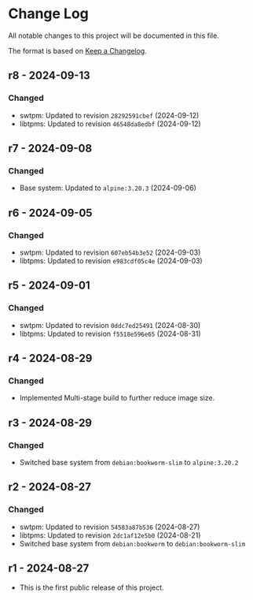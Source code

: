 # Change Log

All notable changes to this project will be documented in this file.

The format is based on [Keep a Changelog](http://keepachangelog.com/).

## r8 - 2024-09-13

### Changed
- swtpm: Updated to revision `28292591cbef` (2024-09-12)
- libtpms: Updated to revision `46548da8edbf` (2024-09-12)

## r7 - 2024-09-08

### Changed
- Base system: Updated to `alpine:3.20.3` (2024-09-06)

## r6 - 2024-09-05

### Changed
- swtpm: Updated to revision `607eb54b3e52` (2024-09-03)
- libtpms: Updated to revision `e983cdf05c4e` (2024-09-03)

## r5 - 2024-09-01

### Changed
- swtpm: Updated to revision `0ddc7ed25491` (2024-08-30)
- libtpms: Updated to revision `f5518e596e65` (2024-08-31)

## r4 - 2024-08-29

### Changed
- Implemented Multi-stage build to further reduce image size.

## r3 - 2024-08-29

### Changed
- Switched base system from `debian:bookworm-slim` to `alpine:3.20.2`

## r2 - 2024-08-27

### Changed
- swtpm: Updated to revision `54583a87b536` (2024-08-27)
- libtpms: Updated to revision `2dc1af12e5b0` (2024-08-21)
- Switched base system from `debian:bookworm` to `debian:bookworm-slim`

## r1 - 2024-08-27

- This is the first public release of this project.
